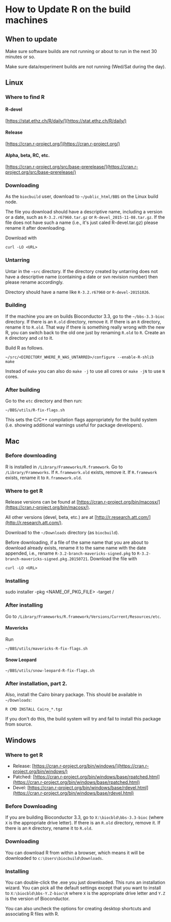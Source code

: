 # How to Update R on the build machines

## When to update

Make sure software builds are not running or about
to run in the next 30 minutes or so.

Make sure data/experiment builds are not running
(Wed/Sat during the day).


## Linux

### Where to find R

#### R-devel

[https://stat.ethz.ch/R/daily/](https://stat.ethz.ch/R/daily/)

#### Release

[https://cran.r-project.org/](https://cran.r-project.org/)

#### Alpha, beta, RC, etc.

[https://cran.r-project.org/src/base-prerelease/](https://cran.r-project.org/src/base-prerelease/)

### Downloading


As the `biocbuild` user, download to `~/public_html/BBS`
on the Linux build node.

The file you download should have a descriptive name, including
a version or a date, such as `R-3.2.r67960.tar.gz` or
`R-devel_2015-11-08.tar.gz`. If the file does not have such
a name (i.e., it's just caled R-devel.tar.gz) please rename
it after downloading.

Download with 

`curl -LO <URL>`

### Untarring

Untar in the `~src` directory. 
If the directory created by untarring does not have
a descriptive name (containing a date or svn revision
number) then please rename accordingly.

Directory should have a name like `R-3.2.r67960`
or `R-devel-20151026`.

### Building

If the machine you are on builds Bioconductor 3.3,
go to the `~/bbs-3.3-bioc` directory.
If there is an `R.old` directory, remove it.
If there is an `R` directory, rename it to
`R.old`. That way if there is something really
wrong with the new R, you can switch back 
to the old one just by renaming `R.old` to `R`.
Create an `R` directory and `cd` to it.

Build R as follows.

    ~/src/<DIRECTORY_WHERE_R_WAS_UNTARRED>/configure --enable-R-shlib
    make 

Instead of `make` you can also do `make -j` to use
all cores or `make -jN` to use `N` cores.

### After building

Go to the `etc` directory and then run:

    ~/BBS/utils/R-fix-flags.sh 

This sets the C/C++ compilation flags appropriately
for the build system (i.e. showing additional
warnings useful for package developers).

## Mac


### Before downloading

R is installed in `/Library/Frameworks/R.framework`.
Go to `/Library/Frameworks`.
If `R.framework.old` exists, remove it.
If `R.framework` exists, rename it to `R.framework.old`.


### Where to get R

Release versions can be found at
[https://cran.r-project.org/bin/macosx/](https://cran.r-project.org/bin/macosx/).

All other versions (devel, beta, etc.) are at
[http://r.research.att.com/](http://r.research.att.com/).

Download to the `~/Downloads` directory (as `biocbuild`).

Before downloading, if a file of the same name
that you are about to download already exists,
rename it to the same name with the date appended,
i.e., rename `R-3.2-branch-mavericks-signed.pkg`
to `R-3.2-branch-mavericks-signed.pkg.20150721`.
Download the file with 

    curl -LO <URL>

### Installing

sudo installer -pkg <NAME_OF_PKG_FILE> -target /

### After installing

Go to `/Library/Frameworks/R.framework/Versions/Current/Resources/etc`.

#### Mavericks

Run

    ~/BBS/utils/mavericks-R-fix-flags.sh 

#### Snow Leopard

    ~/BBS/utils/snow-leopard-R-fix-flags.sh 


### After installation, part 2.

Also, install the Cairo binary package. This should be available
in `~/Downloads`:

    R CMD INSTALL Cairo_*.tgz

If you don't do this, the build system will try and
fail to install this package from source.

## Windows

### Where to get R

 * Release: [https://cran.r-project.org/bin/windows/](https://cran.r-project.org/bin/windows/)
 * Patched: [https://cran.r-project.org/bin/windows/base/rpatched.html](https://cran.r-project.org/bin/windows/base/rpatched.html)
 * Devel: [https://cran.r-project.org/bin/windows/base/rdevel.html](https://cran.r-project.org/bin/windows/base/rdevel.html)

### Before Downloading

If you are building Bioconductor 3.3, go to
`X:\biocbld\bbs-3.3-bioc` (where `X` is the appropriate
drive letter).
If there is an `R.old` directory, remove it.
If there is an `R` directory, rename it to `R.old`.



### Downloading

 You can download R from within a browser, which
 means it will be downloaded to
 `c:\Users\biocbuild\Downloads`.

### Installing

You can double-click the .exe you just downloaded.
This runs an installation wizard. You can pick all
the default settings except that you want to install
to `X:\biocbld\bbs-Y.Z-bioc\R` where `X` is the
appropriate drive letter and `Y.Z` is the version
of Bioconductor.

You can also uncheck the options for creating
desktop shortcuts and associating R files with
R.


